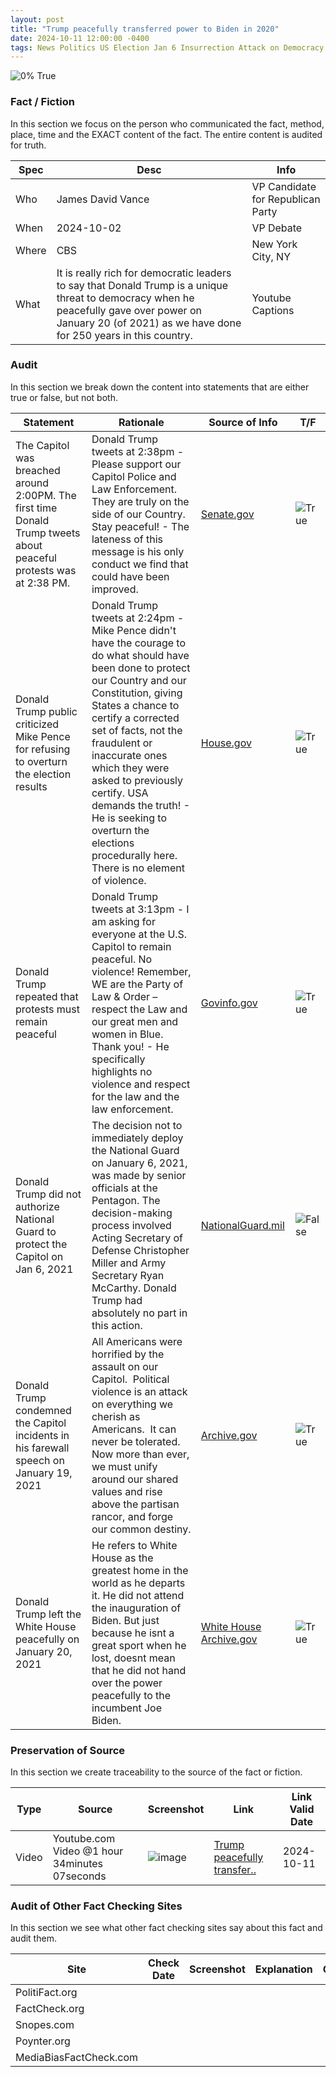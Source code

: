 ```yaml
---
layout: post
title: "Trump peacefully transferred power to Biden in 2020"
date: 2024-10-11 12:00:00 -0400
tags: News Politics US Election Jan 6 Insurrection Attack on Democracy Capitol Riots White House Election 2020 Donald Trump Joseph Biden
---
```


![0% True](/assets/images/0.jpg)

### Fact / Fiction

In this section we focus on the person who communicated the fact, method, place, time and the EXACT content of the fact. The entire content is audited for truth.

| Spec | Desc | Info | 
| ----------- | ----------- | ----------- |
| Who | James David Vance | VP Candidate for Republican Party | 
| When | 2024-10-02 | VP Debate | 
| Where | CBS | New York City, NY | 
| What | It is really rich for democratic leaders to say that Donald Trump is a unique threat to democracy when he peacefully gave over power on January 20 (of 2021) as we have done for 250 years in this country. | Youtube Captions | 

### Audit

In this section we break down the content into statements that are either true or false, but not both.

| Statement | Rationale | Source of Info | T/F | 
| ----------- | ----------- | ----------- | ----------- |
| The Capitol was breached around 2:00PM. The first time Donald Trump tweets about peaceful protests was at 2:38 PM. | Donald Trump tweets at 2:38pm - Please support our Capitol Police and Law Enforcement. They are truly on the side of our Country. Stay peaceful! - The lateness of this message is his only conduct we find that could have been improved. | [Senate.gov](https://www.hsgac.senate.gov/wp-content/uploads/imo/media/doc/HSGAC&RulesFullReport_ExaminingU.S.CapitolAttack.pdf) | ![True](/assets/images/true.png) | 
| Donald Trump public criticized Mike Pence for refusing to overturn the election results | Donald Trump tweets at 2:24pm - Mike Pence didn't have the courage to do what should have been done to protect our Country and our Constitution, giving States a chance to certify a corrected set of facts, not the fraudulent or inaccurate ones which they were asked to previously certify. USA demands the truth! - He is seeking to overturn the elections procedurally here. There is no element of violence. | [House.gov](https://docs.house.gov/meetings/GO/GO00/20210902/114020/HMKP-117-GO00-20210902-SD005.pdf) | ![True](/assets/images/true.png) | 
| Donald Trump repeated that protests must remain peaceful | Donald Trump tweets at 3:13pm - I am asking for everyone at the U.S. Capitol to remain peaceful. No violence! Remember, WE are the Party of Law & Order – respect the Law and our great men and women in Blue. Thank you! - He specifically highlights no violence and respect for the law and the law enforcement. | [Govinfo.gov](https://www.govinfo.gov/collection/january-6th-committee-final-report?path=/gpo/January%206th%20Committee%20Final%20Report%20and%20Supporting%20Materials%20Collection/Supporting%20Materials%20-%20Web%20Resources%20Referenced%20by%20the%20Committee/%7B%22pageSize%22%3A%2250%22%2C%22offset%22%3A%220%22%7D) | ![True](/assets/images/true.png) | 
| Donald Trump did not authorize National Guard to protect the Capitol on Jan 6, 2021 | The decision not to immediately deploy the National Guard on January 6, 2021, was made by senior officials at the Pentagon. The decision-making process involved Acting Secretary of Defense Christopher Miller and Army Secretary Ryan McCarthy. Donald Trump had absolutely no part in this action. | [NationalGuard.mil](https://www.nationalguard.mil/News/Article/2466077/dod-details-national-guard-response-to-capitol-attack/) | ![False](/assets/images/false.png) | 
| Donald Trump condemned the Capitol incidents in his farewall speech on January 19, 2021 | All Americans were horrified by the assault on our Capitol.  Political violence is an attack on everything we cherish as Americans.  It can never be tolerated. Now more than ever, we must unify around our shared values and rise above the partisan rancor, and forge our common destiny. | [Archive.gov](https://trumpwhitehouse.archives.gov/farewell-address/) | ![True](/assets/images/true.png) | 
| Donald Trump left the White House peacefully on January 20, 2021 | He refers to White House as the greatest home in the world as he departs it. He did not attend the inauguration of Biden. But just because he isnt a great sport when he lost, doesnt mean that he did not hand over the power peacefully to the incumbent Joe Biden. | [White House Archive.gov](https://www.youtube.com/watch?v=DebjxDtcbzw) | ![True](/assets/images/true.png) | 

### Preservation of Source

In this section we create traceability to the source of the fact or fiction.

| Type | Source | Screenshot | Link | Link Valid Date | 
| ----------- | ----------- | ----------- | ----------- | ----------- |
| Video | Youtube.com Video @1 hour 34minutes 07seconds | ![image](/posts/images/2024-10-11-Trump-peacefully-transferred-power-to-Biden-in-2020-image.png) | [Trump peacefully transfer..](https://youtu.be/hfYMzqvlKHk?si=k39-MoVXIdcqdKIT&t=857) | 2024-10-11 | 

### Audit of Other Fact Checking Sites

In this section we see what other fact checking sites say about this fact and audit them.

| Site | Check Date | Screenshot | Explanation | Grade | 
| ----------- | ----------- | ----------- | ----------- | ----------- |
| PolitiFact.org |  |  |  |  | 
| FactCheck.org |  |  |  |  | 
| Snopes.com |  |  |  |  | 
| Poynter.org |  |  |  |  | 
| MediaBiasFactCheck.com |  |  |  |  | 

